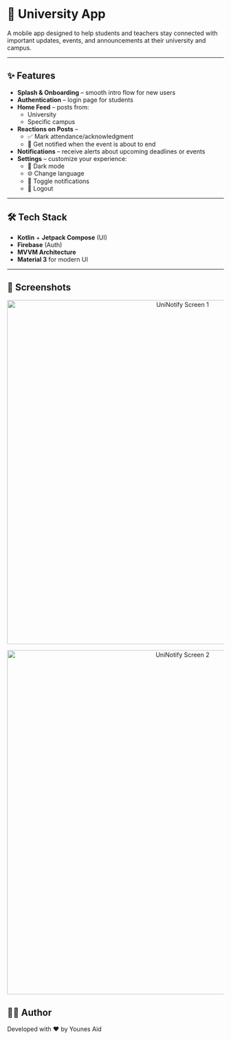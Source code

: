 # 📱 University App  

A mobile app designed to help students and teachers stay connected with important updates, events, and announcements at their university and campus.  

---

## ✨ Features  
- **Splash & Onboarding** – smooth intro flow for new users  
- **Authentication** – login page for students 
- **Home Feed** – posts from:  
  - University  
  - Specific campus  
- **Reactions on Posts** –  
  - ✅ Mark attendance/acknowledgment  
  - 🔔 Get notified when the event is about to end  
- **Notifications** – receive alerts about upcoming deadlines or events  
- **Settings** – customize your experience:  
  - 🌙 Dark mode  
  - 🌐 Change language  
  - 🔕 Toggle notifications  
  - 🚪 Logout  

---

## 🛠️ Tech Stack  
- **Kotlin** + **Jetpack Compose** (UI)  
- **Firebase** (Auth)  
- **MVVM Architecture**  
- **Material 3** for modern UI  

---

## 📸 Screenshots
<p align="center">
  <img src="https://github.com/user-attachments/assets/31bf332c-6d0f-4ab2-840d-1a301aef521d" alt="UniNotify Screen 1" width="800"/>
</p>


<p align="center">
  <img src="https://github.com/user-attachments/assets/d6c6d6c9-c14a-4258-991f-d44dd18c1853" alt="UniNotify Screen 2" width="800"/>
</p>

## 👨‍💻 Author

Developed with ❤️ by Younes Aid



